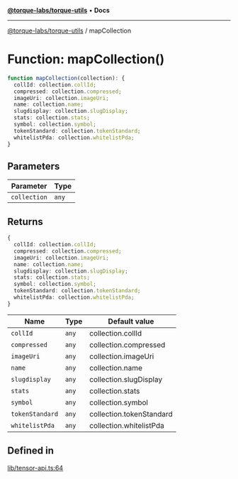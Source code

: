 [**@torque-labs/torque-utils**](../README.md) • **Docs**

***

[@torque-labs/torque-utils](../README.md) / mapCollection

# Function: mapCollection()

```ts
function mapCollection(collection): {
  collId: collection.collId;
  compressed: collection.compressed;
  imageUri: collection.imageUri;
  name: collection.name;
  slugdisplay: collection.slugDisplay;
  stats: collection.stats;
  symbol: collection.symbol;
  tokenStandard: collection.tokenStandard;
  whitelistPda: collection.whitelistPda;
}
```

## Parameters

| Parameter | Type |
| ------ | ------ |
| `collection` | `any` |

## Returns

```ts
{
  collId: collection.collId;
  compressed: collection.compressed;
  imageUri: collection.imageUri;
  name: collection.name;
  slugdisplay: collection.slugDisplay;
  stats: collection.stats;
  symbol: collection.symbol;
  tokenStandard: collection.tokenStandard;
  whitelistPda: collection.whitelistPda;
}
```

| Name | Type | Default value |
| ------ | ------ | ------ |
| `collId` | `any` | collection.collId |
| `compressed` | `any` | collection.compressed |
| `imageUri` | `any` | collection.imageUri |
| `name` | `any` | collection.name |
| `slugdisplay` | `any` | collection.slugDisplay |
| `stats` | `any` | collection.stats |
| `symbol` | `any` | collection.symbol |
| `tokenStandard` | `any` | collection.tokenStandard |
| `whitelistPda` | `any` | collection.whitelistPda |

## Defined in

[lib/tensor-api.ts:64](https://github.com/torque-labs/torque-utils/blob/3bd29ca22f900f1cf2686f7f240bf82e15337207/lib/tensor-api.ts#L64)
